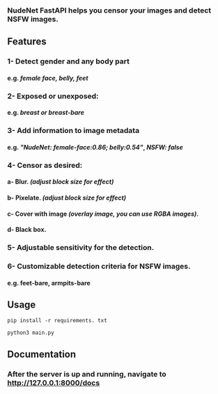  ### NudeNet FastAPI helps you censor your images and detect NSFW images.

## Features
### 1- Detect gender and any body part  
  #### e.g. *female face, belly, feet*
### 2- Exposed or unexposed:  
  #### e.g. *breast or breast-bare*
### 3- Add information to image metadata
  #### e.g. *"NudeNet: female-face:0.86; belly:0.54"*, *NSFW: false*  
### 4- Censor as desired:
  #### a- Blur. *(adjust block size for effect)*
  #### b- Pixelate. *(adjust block size for effect)*
  #### c- Cover with image *(overlay image, you can use RGBA images)*.
  #### d- Black box.
### 5- Adjustable sensitivity for the detection.
### 6- Customizable detection criteria for NSFW images.
  #### e.g. feet-bare, armpits-bare

## Usage
```
pip install -r requirements. txt

python3 main.py
```

## Documentation
### After the server is up and running, navigate to <http://127.0.0.1:8000/docs>

